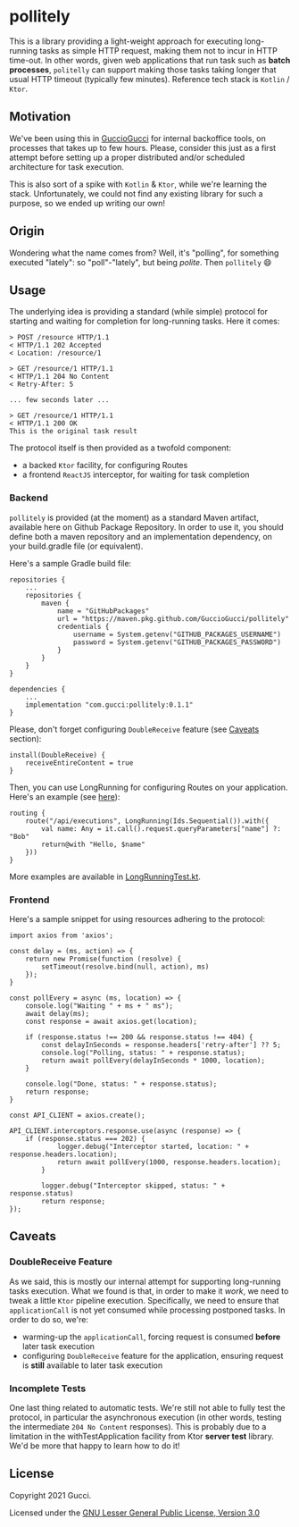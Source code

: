 # pollitely

This is a library providing a light-weight approach for executing long-running tasks as simple HTTP request, 
making them not to incur in HTTP time-out. In other words, given web applications that run task 
such as **batch processes**, `politelly` can support making those tasks taking longer that usual HTTP timeout 
(typically few minutes). Reference tech stack is `Kotlin` / `Ktor`.

## Motivation
We've been using this in [GuccioGucci](https://github.com/GuccioGucci) for internal backoffice tools, 
on processes that takes up to few hours. Please, consider this just as a first attempt before setting up a proper 
distributed and/or scheduled architecture for task execution.

This is also sort of a spike with `Kotlin` & `Ktor`, while we're learning the stack. Unfortunately, we 
could not find any existing library for such a purpose, so we ended up writing our own!

## Origin
Wondering what the name comes from? Well, it's "polling", for something executed "lately": so "poll"-"lately", 
but being *polite*. Then `pollitely` :smile:

## Usage

The underlying idea is providing a standard (while simple) protocol for starting and waiting for completion
for long-running tasks. Here it comes:
```
> POST /resource HTTP/1.1
< HTTP/1.1 202 Accepted
< Location: /resource/1

> GET /resource/1 HTTP/1.1
< HTTP/1.1 204 No Content
< Retry-After: 5

... few seconds later ...

> GET /resource/1 HTTP/1.1
< HTTP/1.1 200 OK
This is the original task result
```

The protocol itself is then provided as a twofold component:
* a backed `Ktor` facility, for configuring Routes
* a frontend `ReactJS` interceptor, for waiting for task completion

### Backend

`pollitely` is provided (at the moment) as a standard Maven artifact, available here on Github Package Repository.
In order to use it, you should define both a maven repository and an implementation dependency, on your 
build.gradle file (or equivalent).

Here's a sample Gradle build file:

```
repositories {
    ...
    repositories {
        maven {
            name = "GitHubPackages"
            url = "https://maven.pkg.github.com/GuccioGucci/pollitely"
            credentials {
                username = System.getenv("GITHUB_PACKAGES_USERNAME")
                password = System.getenv("GITHUB_PACKAGES_PASSWORD")
            }
        }
    }
}

dependencies {
    ...
    implementation "com.gucci:pollitely:0.1.1"
}    
```

Please, don't forget configuring `DoubleReceive` feature (see [Caveats](#caveats) section):

```
install(DoubleReceive) {
    receiveEntireContent = true
}
```

Then, you can use LongRunning for configuring Routes on your application. Here's an example (see [here](/sample/src/Application.kt)):

```
routing {
    route("/api/executions", LongRunning(Ids.Sequential()).with({
        val name: Any = it.call().request.queryParameters["name"] ?: "Bob"
        return@with "Hello, $name"
    }))
}
```

More examples are available in [LongRunningTest.kt](lib/test/com/gucci/pollitely/LongRunningTest.kt).

### Frontend

Here's a sample snippet for using resources adhering to the protocol:

```
import axios from 'axios';

const delay = (ms, action) => {
    return new Promise(function (resolve) {
        setTimeout(resolve.bind(null, action), ms)
    });
}

const pollEvery = async (ms, location) => {
    console.log("Waiting " + ms + " ms");
    await delay(ms);
    const response = await axios.get(location);

    if (response.status !== 200 && response.status !== 404) {
        const delayInSeconds = response.headers['retry-after'] ?? 5;
        console.log("Polling, status: " + response.status);
        return await pollEvery(delayInSeconds * 1000, location);
    }

    console.log("Done, status: " + response.status);
    return response;
}

const API_CLIENT = axios.create();

API_CLIENT.interceptors.response.use(async (response) => {
    if (response.status === 202) {
            logger.debug("Interceptor started, location: " + response.headers.location);
            return await pollEvery(1000, response.headers.location);
        }
        
        logger.debug("Interceptor skipped, status: " + response.status)
        return response;
});
```

## Caveats

### DoubleReceive Feature
As we said, this is mostly our internal attempt for supporting long-running tasks execution. What we found is that, in
order to make it *work*, we need to tweak a little `Ktor` pipeline execution. Specifically, we need to ensure that 
`applicationCall` is not yet consumed while processing postponed tasks. In order to do so, we're:
* warming-up the `applicationCall`, forcing request is consumed **before** later task execution
* configuring `DoubleReceive` feature for the application, ensuring request is **still** available to later task execution

### Incomplete Tests
One last thing related to automatic tests. We're still not able to fully test the protocol, in particular the asynchronous
execution (in other words, testing the intermediate `204 No Content` responses). This is probably due to a limitation in 
the withTestApplication facility from Ktor **server test** library. We'd be more that happy to learn how to do it!

## License

Copyright 2021 Gucci.

Licensed under the [GNU Lesser General Public License, Version 3.0](http://www.gnu.org/licenses/lgpl.txt)
